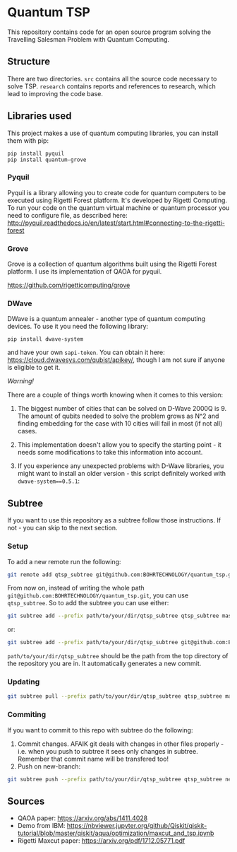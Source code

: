 # Quantum TSP

This repository contains code for an open source program solving the Travelling Salesman Problem with Quantum Computing.

## Structure

There are two directories.
`src` contains all the source code necessary to solve TSP.
`research` contains reports and references to research, which lead to improving the code base.


## Libraries used

This project makes a use of quantum computing libraries, you can install them with pip:

    pip install pyquil
    pip install quantum-grove

### Pyquil

Pyquil is a library allowing you to create code for quantum computers to be executed using Rigetti Forest platform. It's developed by Rigetti Computing.
To run your code on the quantum virtual machine or quantum processor you need to configure file, as described here:
http://pyquil.readthedocs.io/en/latest/start.html#connecting-to-the-rigetti-forest

### Grove

Grove is a collection of quantum algorithms built using the Rigetti Forest platform. I use its implementation of QAOA for pyquil.

https://github.com/rigetticomputing/grove

### DWave

DWave is a quantum annealer - another type of quantum computing devices. To use it you need the following library:

    pip install dwave-system

and have your own `sapi-token`. You can obtain it here: https://cloud.dwavesys.com/qubist/apikey/, though I am not sure if anyone is eligible to get it.

*Warning!*

There are a couple of things worth knowing when it comes to this version:

1. The biggest number of cities that can be solved on D-Wave 2000Q is 9. The amount of qubits needed to solve the problem grows as N^2 and finding embedding for the case with 10 cities will fail in most (if not all) cases.

2. This implementation doesn't allow you to specify the starting point - it needs some modifications to take this information into account.

3. If you experience any unexpected problems with D-Wave libraries, you might want to install an older version - this script definitely worked with `dwave-system==0.5.1`:


## Subtree

If you want to use this repository as a subtree follow those instructions. If not - you can skip to the next section.

### Setup

To add a new remote run the following:

```bash
git remote add qtsp_subtree git@github.com:BOHRTECHNOLOGY/quantum_tsp.git
```

From now on, instead of writing the whole path `git@github.com:BOHRTECHNOLOGY/quantum_tsp.git`, you can use `qtsp_subtree`. So to add the subtree you can use either:

```bash
git subtree add --prefix path/to/your/dir/qtsp_subtree qtsp_subtree master --squash
```

or:

```bash
git subtree add --prefix path/to/your/dir/qtsp_subtree git@github.com:BOHRTECHNOLOGY/quantum_tsp.git master --squash
```

`path/to/your/dir/qtsp_subtree` should be the path from the top directory of the repository you are in. It automatically generates a new commit.

### Updating

```bash
git subtree pull --prefix path/to/your/dir/qtsp_subtree qtsp_subtree master --squash
```

### Commiting

If you want to commit to this repo with subtree do the following:

1. Commit changes. AFAIK git deals with changes in other files properly - i.e. when you push to subtree it sees only changes in subtree. Remember that commit name will be transfered too!
2. Push on new-branch: 

```bash
git subtree push --prefix path/to/your/dir/qtsp_subtree qtsp_subtree new-branch
```


## Sources 

- QAOA paper: https://arxiv.org/abs/1411.4028
- Demo from IBM: https://nbviewer.jupyter.org/github/Qiskit/qiskit-tutorial/blob/master/qiskit/aqua/optimization/maxcut_and_tsp.ipynb
- Rigetti Maxcut paper: https://arxiv.org/pdf/1712.05771.pdf


